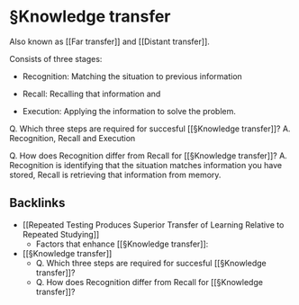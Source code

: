 # §Knowledge transfer
Also known as [[Far transfer]] and [[Distant transfer]].

Consists of three stages:
* Recognition: Matching the situation to previous information

* Recall: Recalling that information and

* Execution: Applying the information to solve the problem.

Q. Which three steps are required for succesful [[§Knowledge transfer]]?
A. Recognition, Recall and Execution

Q. How does Recognition differ from Recall for [[§Knowledge transfer]]?
A. Recognition is identifying that the situation matches information you have stored, Recall is retrieving that information from memory.

## Backlinks
* [[Repeated Testing Produces Superior Transfer of Learning Relative to Repeated Studying]]
	* Factors that enhance [[§Knowledge transfer]]:
* [[§Knowledge transfer]]
	* Q. Which three steps are required for succesful [[§Knowledge transfer]]?
	* Q. How does Recognition differ from Recall for [[§Knowledge transfer]]?

<!-- {BearID:35C8DA58-602C-4E08-BFBE-3895F0FE4609-724-000000C2738AD594} -->
